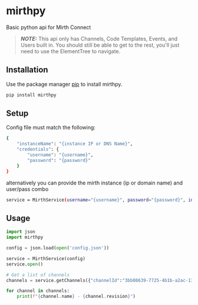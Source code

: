 # mirthpy
Basic python api for Mirth Connect

> **_NOTE:_**  This api only has Channels, Code Templates, Events, and Users built in. You should still be able to get to the rest, you'll just need to use the ElementTree to navigate.


## Installation

Use the package manager [pip](https://pip.pypa.io/en/stable/) to install mirthpy.

```bash
pip install mirthpy
```

## Setup
Config file must match the following: 
```sh
{
    "instanceName": "{instance IP or DNS Name}",
    "credentials": {
        "username": "{username}", 
        "password": "{password}"
    }
}
```

alternatively you can provide the mirth instance (ip or domain name) and user/pass combo

```sh
service = MirthService(username="{username}", password="{password}", instance="{mirthInstance}")
```

## Usage

```python
import json
import mirthpy

config = json.load(open('config.json'))

service = MirthService(config)
service.open()

# Get a list of channels
channels = service.getChannels({"channelId":"3bb08639-7725-4b1b-a2ac-13687101fe9b"}) 

for channel in channels:
    print(f"{channel.name} - {channel.revision}")

```
